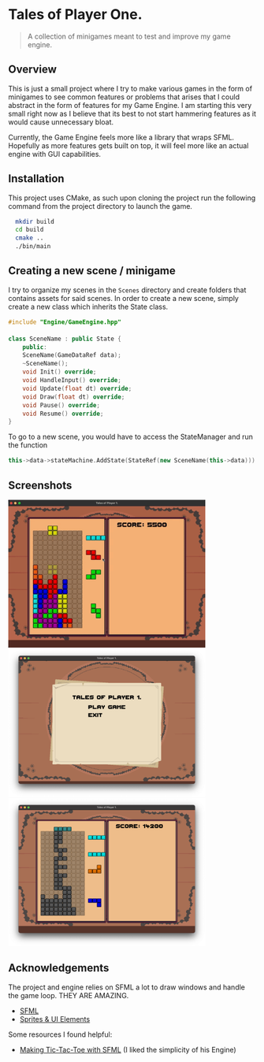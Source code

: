 # Tales of Player One.

> A collection of minigames meant to test and improve my game engine.


## Overview

This is just a small project where I try to make various games in the form of minigames to see common features or problems that arises that I could abstract in the form of features for my Game Engine. I am starting this very small right now as I believe that its best to not start hammering features as it would cause unnecessary bloat.

Currently, the Game Engine feels more like a library that wraps SFML. Hopefully as more features gets built on top, it will feel more like an actual engine with GUI capabilities.
## Installation

This project uses CMake, as such upon cloning the project run the following command from the project directory to launch the game.

```bash
  mkdir build
  cd build
  cmake ..
  ./bin/main
```
    
## Creating a new scene / minigame

I try to organize my scenes in the `Scenes` directory and create folders that contains assets for said scenes. In order to create a new scene, simply create a new class which inherits the State class.
```cpp
#include "Engine/GameEngine.hpp"

class SceneName : public State {
    public:
    SceneName(GameDataRef data);
    ~SceneName();
    void Init() override;
    void HandleInput() override;
    void Update(float dt) override;
    void Draw(float dt) override;
    void Pause() override;
    void Resume() override;
}
```
To go to a new scene, you would have to access the StateManager and run the function 
```cpp
this->data->stateMachine.AddState(StateRef(new SceneName(this->data)))
```
## Screenshots

<img src="Docs/gameplay.gif" alt="game screenshot" width="400" height="300">
<img src="Docs/menu.png" alt="menu" width="400" height="300">
<img src="Docs/gameover.png" alt="gameover" width="400" height="300">


## Acknowledgements
The project and engine relies on SFML a lot to draw windows and handle the game loop. THEY ARE AMAZING.
 - [SFML](https://www.sfml-dev.org/)
 - [Sprites & UI Elements](https://humblepixel.itch.io/pocket-inventory-series-5-player-status/devlog/781331/player-status-v10-inventory-book)

Some resources I found helpful:
 - [Making Tic-Tac-Toe with SFML](https://www.youtube.com/watch?v=JxKyUwpBmy4) (I liked the simplicity of his Engine)
